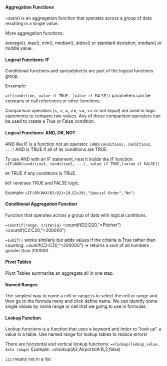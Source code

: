#### Aggregation Functions

=sum() is an aggregetion function that operates across a group of data resulting in a single value.

More aggregation functions:

average(), max(), min(), median(), stdev() or standard deviation, median() or middle value.

#### Logical Functions: **IF**

Conditional functions and spreadsheets are part of the logical functions group. 

Exxample:

`=if(condition, value if TRUE, [value if FALSE])` parameters can be constans or call references or other functions. 

Comparison operators (<, >, =, >=, <=, <> or not equal) are used in logic statements to compare two values. Any of these comparison operators can be used to create a True or False condition.


#### Logical Functions: AND, OR, NOT.

AND like IF is a function not an operator. 
`(AND(condition1, condition2, ...)` AND is TRUE if all of its conditions are TRUE.

To use AND with an IF statement, nest it inside the IF function:
`=IF(AND(condition1, condition2, ...),
	value if TRUE,[value if FALSE])` 

`OR` TRUE if any conditions is TRUE.

`NOT` reverses TRUE and FALSE logic.

Example: `=IF(OR(MAX(B2:D2)>10,E2>20),"Special Order","No")`

#### Conditional Aggregation Function

Function that operates across a group of data with logical contitions.

`=countif(range, criteria)`
=countif(D2:D20,"=Pitcher")
=countif(C2:C20,">200000")

`=sumif()` works similarly but adds values if the criteria is True rather than counting:
=sumif(C2:C20,">200000") => returns a sum of all numbers greater than 200000.

#### Pivot Tables

Pivot Tables summarize an aggregate all in one step. 

#### Named Ranges

The simplest way to name a cell or range is to select the cell or range and then go to the formula meny and click define name. We can identify some single values by name range or cell that we going to use in formulas.

#### Lookup Function

Lookup functions is a function that uses a keyword and index to "look up" a value in a table.
Use named range for lookup tables to reduce errors!

There are horizontal and vertical lookup functions:
`=vlookup(lookup_value, data range)`
Example:
=vlookup(A2,Airports!A:B,2,false)

`zzz` means not in a list:
